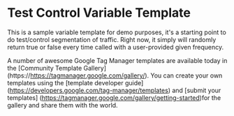# Test Control Variable Template

This is a sample variable template for demo purposes, it's a starting point to do test/control segmentation of traffic. Right now, it simply will randomly return true or false every time called with a user-provided given frequency.

A number of awesome Google Tag Manager templates are available today in the [Community Template Gallery] (https://https://tagmanager.google.com/gallery/). You can create your own templates using the [template developer guide] (https://developers.google.com/tag-manager/templates) and [submit your templates] (https://tagmanager.google.com/gallery/getting-started)for the gallery and share them with the world.
